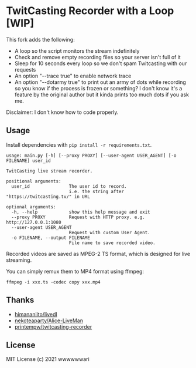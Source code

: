 # TwitCasting Recorder with a Loop [WIP]

This fork adds the following:
* A loop so the script monitors the stream indefinitely 
* Check and remove empty recording files so your server isn't full of it
* Sleep for 10 seconds every loop so we don't spam Twitcasting with our requests
* An option "--trace true" to enable network trace
* An option "--dotarmy true" to print out an army of dots while recording so you know if the process is frozen or something? I don't know it's a feature by the original author but it kinda prints too much dots if you ask me. 

Disclaimer: I don't know how to code properly. 

## Usage

Install dependencies with `pip install -r requirements.txt`.

```
usage: main.py [-h] [--proxy PROXY] [--user-agent USER_AGENT] [-o FILENAME] user_id

TwitCasting live stream recorder.

positional arguments:
  user_id               The user id to record.
                        i.e. the string after "https://twitcasting.tv/" in URL

optional arguments:
  -h, --help            show this help message and exit
  --proxy PROXY         Request with HTTP proxy. e.g. http://127.0.0.1:1080
  --user-agent USER_AGENT
                        Request with custom User Agent.
  -o FILENAME, --output FILENAME
                        File name to save recorded video.
```

Recorded videos are saved as MPEG-2 TS format, which is designed for live streaming.

You can simply remux them to MP4 format using ffmpeg:

```
ffmpeg -i xxx.ts -codec copy xxx.mp4
```

## Thanks

- [himananiito/livedl](https://github.com/himananiito/livedl)
- [nekoteaparty/Alice-LiveMan](https://github.com/nekoteaparty/Alice-LiveMan)
- [printempw/twitcasting-recorder](https://github.com/printempw/twitcasting-recorder)

## License

MIT License (c) 2021 wwwwwwari
